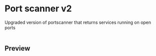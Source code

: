 <h1>Port scanner v2</h1>

Upgraded version of portscanner that returns services running on open ports
<br>
<br>
<h2>Preview</h2>
